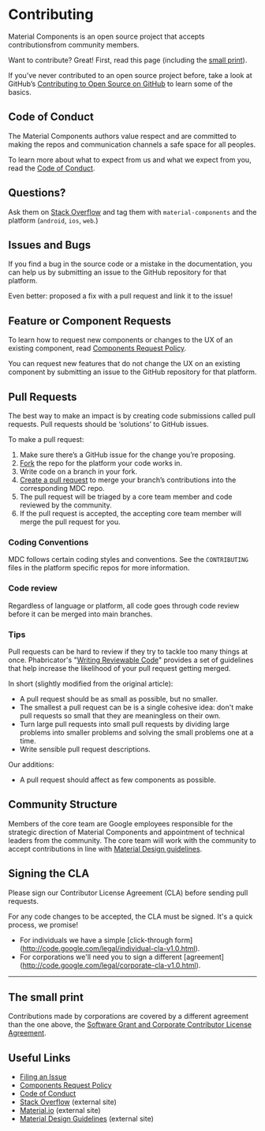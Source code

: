 
# Contributing

Material Components is an open source project that accepts contributionsfrom community members.

Want to contribute? Great! First, read this page (including the [small print](#the-small-print)).

If you’ve never contributed to an open source project before, take a look at GitHub’s [Contributing to Open Source on GitHub](https://guides.github.com/activities/contributing-to-open-source/) to learn some of the basics.


## Code of Conduct

The Material Components authors value respect and are committed to making the repos and communication channels a safe space for all peoples.

To learn more about what to expect from us and what we expect from you, read the [Code of Conduct](CONDUCT.md).


## Questions?

Ask them on [Stack Overflow](http://stackoverflow.com/questions/tagged/material-components) and tag them with `material-components` and the platform (`android`, `ios`, `web`.)


## Issues and Bugs

If you find a bug in the source code or a mistake in the documentation, you can help us by 
submitting an issue to the GitHub repository for that platform. 

Even better: proposed a fix with a pull request and link it to the issue!


## Feature or Component Requests

To learn how to request new components or changes to the UX of an existing component, read [Components Request Policy](COMPONENTS_REQUEST_POLICY.md). 

You can request new features that do not change the UX on an existing component by submitting an issue to the GitHub repository for that platform.


## Pull Requests

The best way to make an impact is by creating code submissions called pull requests. Pull requests should be ‘solutions’ to GitHub issues.

To make a pull request:
1. Make sure there’s a GitHub issue for the change you’re proposing.
1. [Fork](https://help.github.com/articles/fork-a-repo/) the repo for the platform your code works in.
1. Write code on a branch in your fork.
1. [Create a pull request](https://help.github.com/articles/creating-a-pull-request/) to merge your branch’s contributions into the corresponding MDC repo.
1. The pull request will be triaged by a core team member and code reviewed by the community.
1. If the pull request is accepted, the accepting core team member will merge the pull request for you.


### Coding Conventions

MDC follows certain coding styles and conventions. See the `CONTRIBUTING` files in the platform specific repos for more information.


### Code review

Regardless of language or platform, all code goes through code review before it can be merged into main branches.


### Tips

Pull requests can be hard to review if they try to tackle too many things
at once. Phabricator's "[Writing Reviewable Code](https://secure.phabricator.com/book/phabflavor/article/writing_reviewable_code/)"
provides a set of guidelines that help increase the likelihood of your pull request getting merged.

In short (slightly modified from the original article):

- A pull request should be as small as possible, but no smaller.
- The smallest a pull request can be is a single cohesive idea: don't make pull requests so small that they are meaningless on their own.
- Turn large pull requests into small pull requests by dividing large problems into smaller problems and solving the small problems one at a time.
- Write sensible pull request descriptions.

Our additions:

- A pull request should affect as few components as possible.


## Community Structure

Members of the core team are Google employees responsible for the strategic direction of Material Components and appointment of technical leaders from the community. The core team will work with the community to accept contributions in line with [Material Design
guidelines](http://material.google.com).


## Signing the CLA

Please sign our Contributor License Agreement (CLA) before sending pull requests. 

For any code changes to be accepted, the CLA must be signed. It's a quick process, we promise!

- For individuals we have a simple [click-through form]
(http://code.google.com/legal/individual-cla-v1.0.html).
- For corporations we'll need you to sign a different [agreement]
(http://code.google.com/legal/corporate-cla-v1.0.html).

- - -

## The small print

Contributions made by corporations are covered by a different agreement than the one above, the [Software Grant and Corporate Contributor License Agreement](https://cla.developers.google.com/about/google-corporate).


## Useful Links
- [Filing an Issue](ISSUE_TEMPLATE.md)
- [Components Request Policy](COMPONENTS_REQUEST_POLICY.md)
- [Code of Conduct](CONDUCT.md)
- [Stack Overflow](https://www.stackoverflow.com/questions/tagged/material-components) (external site)
- [Material.io](https://www.material.io) (external site)
- [Material Design Guidelines](https://material.google.com) (external site)
